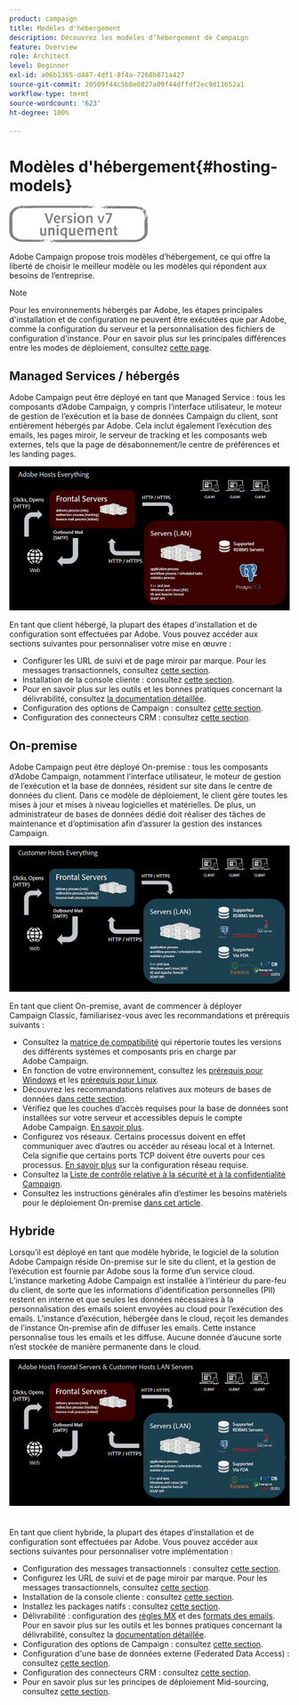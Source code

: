 ```yaml
---
product: campaign
title: Modèles d'hébergement
description: Découvrez les modèles d’hébergement de Campaign
feature: Overview
role: Architect
level: Beginner
exl-id: a06b1365-d487-4df1-8f4a-7268b871a427
source-git-commit: 20509f44c5b8e0827a09f44dffdf2ec9d11652a1
workflow-type: tm+mt
source-wordcount: '623'
ht-degree: 100%

---
```


# Modèles d&#39;hébergement{#hosting-models}

![](../../assets/v7-only.svg)

Adobe Campaign propose trois modèles d’hébergement, ce qui offre la liberté de choisir le meilleur modèle ou les modèles qui répondent aux besoins de l’entreprise.

>[!NOTE]
>
>Pour les environnements hébergés par Adobe, les étapes principales d&#39;installation et de configuration ne peuvent être exécutées que par Adobe, comme la configuration du serveur et la personnalisation des fichiers de configuration d&#39;instance. Pour en savoir plus sur les principales différences entre les modes de déploiement, consultez [cette page](../../installation/using/capability-matrix.md).

## Managed Services / hébergés

Adobe Campaign peut être déployé en tant que Managed Service : tous les composants d’Adobe Campaign, y compris l’interface utilisateur, le moteur de gestion de l’exécution et la base de données Campaign du client, sont entièrement hébergés par Adobe. Cela inclut également l’exécution des emails, les pages miroir, le serveur de tracking et les composants web externes, tels que la page de désabonnement/le centre de préférences et les landing pages.

![](assets/deployment_hosted.png)

En tant que client hébergé, la plupart des étapes d&#39;installation et de configuration sont effectuées par Adobe. Vous pouvez accéder aux sections suivantes pour personnaliser votre mise en œuvre :

* Configurer les URL de suivi et de page miroir par marque. Pour les messages transactionnels, consultez [cette section](../../message-center/using/additional-configurations.md#configuring-multibranding).
* Installation de la console cliente : consultez [cette section](../../installation/using/installing-the-client-console.md).
* Pour en savoir plus sur les outils et les bonnes pratiques concernant la délivrabilité, consultez [la documentation détaillée](../../delivery/using/about-deliverability.md).
* Configuration des options de Campaign : consultez [cette section](../../installation/using/configuring-campaign-options.md).
* Configuration des connecteurs CRM : consultez [cette section](../../platform/using/crm-connectors.md).

## On-premise

Adobe Campaign peut être déployé On-premise : tous les composants d’Adobe Campaign, notamment l’interface utilisateur, le moteur de gestion de l’exécution et la base de données, résident sur site dans le centre de données du client. Dans ce modèle de déploiement, le client gère toutes les mises à jour et mises à niveau logicielles et matérielles. De plus, un administrateur de bases de données dédié doit réaliser des tâches de maintenance et d’optimisation afin d’assurer la gestion des instances Campaign.

![](assets/deployment_onpremise.png)

En tant que client On-premise, avant de commencer à déployer Campaign Classic, familiarisez-vous avec les recommandations et prérequis suivants :

* Consultez la [matrice de compatibilité](../../rn/using/compatibility-matrix.md) qui répertorie toutes les versions des différents systèmes et composants pris en charge par Adobe Campaign.
* En fonction de votre environnement, consultez les [prérequis pour Windows](../../installation/using/prerequisites-of-campaign-installation-in-windows.md) et les [prérequis pour Linux](../../installation/using/prerequisites-of-campaign-installation-in-linux.md).
* Découvrez les recommandations relatives aux moteurs de bases de données [dans cette section](../../installation/using/database.md).
* Vérifiez que les couches d’accès requises pour la base de données sont installées sur votre serveur et accessibles depuis le compte Adobe Campaign. [En savoir plus](../../installation/using/application-server.md).
* Configurez vos réseaux. Certains processus doivent en effet communiquer avec d’autres ou accéder au réseau local et à Internet. Cela signifie que certains ports TCP doivent être ouverts pour ces processus. [En savoir plus](../../installation/using/network-configuration.md) sur la configuration réseau requise.
* Consultez la [Liste de contrôle relative à la sécurité et à la confidentialité Campaign](https://helpx.adobe.com/fr/campaign/kb/acc-security.html).
* Consultez les instructions générales afin d’estimer les besoins matériels pour le déploiement On-premise [dans cet article](https://helpx.adobe.com/fr/campaign/kb/hardware-sizing-guide.html).

## Hybride

Lorsqu’il est déployé en tant que modèle hybride, le logiciel de la solution Adobe Campaign réside On-premise sur le site du client, et la gestion de l’exécution est fournie par Adobe sous la forme d’un service cloud. L’instance marketing Adobe Campaign est installée à l’intérieur du pare-feu du client, de sorte que les informations d’identification personnelles (PII) restent en interne et que seules les données nécessaires à la personnalisation des emails soient envoyées au cloud pour l’exécution des emails. L’instance d’exécution, hébergée dans le cloud, reçoit les demandes de l’instance On-premise afin de diffuser les emails. Cette instance personnalise tous les emails et les diffuse. Aucune donnée d’aucune sorte n’est stockée de manière permanente dans le cloud.

![](assets/deployment_hybrid.png)

En tant que client hybride, la plupart des étapes d’installation et de configuration sont effectuées par Adobe. Vous pouvez accéder aux sections suivantes pour personnaliser votre implémentation :

* Configuration des messages transactionnels : consultez [cette section](../../message-center/using/transactional-messaging-architecture.md).
* Configurez les URL de suivi et de page miroir par marque. Pour les messages transactionnels, consultez [cette section](../../message-center/using/additional-configurations.md#configuring-multibranding).
* Installation de la console cliente : consultez [cette section](../../installation/using/installing-the-client-console.md).
* Installez les packages natifs : consultez [cette section](../../installation/using/installing-campaign-standard-packages.md).
* Délivrabilité : configuration des [règles MX](../../installation/using/email-deliverability.md#mx-configuration) et des [formats des emails](../../installation/using/email-deliverability.md#managing-email-formats). Pour en savoir plus sur les outils et les bonnes pratiques concernant la délivrabilité, consultez la [documentation détaillée](../../delivery/using/about-deliverability.md).
* Configuration des options de Campaign : consultez [cette section](../../installation/using/configuring-campaign-options.md).
* Configuration d&#39;une base de données externe (Federated Data Access) : consultez [cette section](../../installation/using/about-fda.md).
* Configuration des connecteurs CRM : consultez [cette section](../../platform/using/crm-connectors.md).
* Pour en savoir plus sur les principes de déploiement Mid-sourcing, consultez [cette section](../../installation/using/mid-sourcing-deployment.md).
